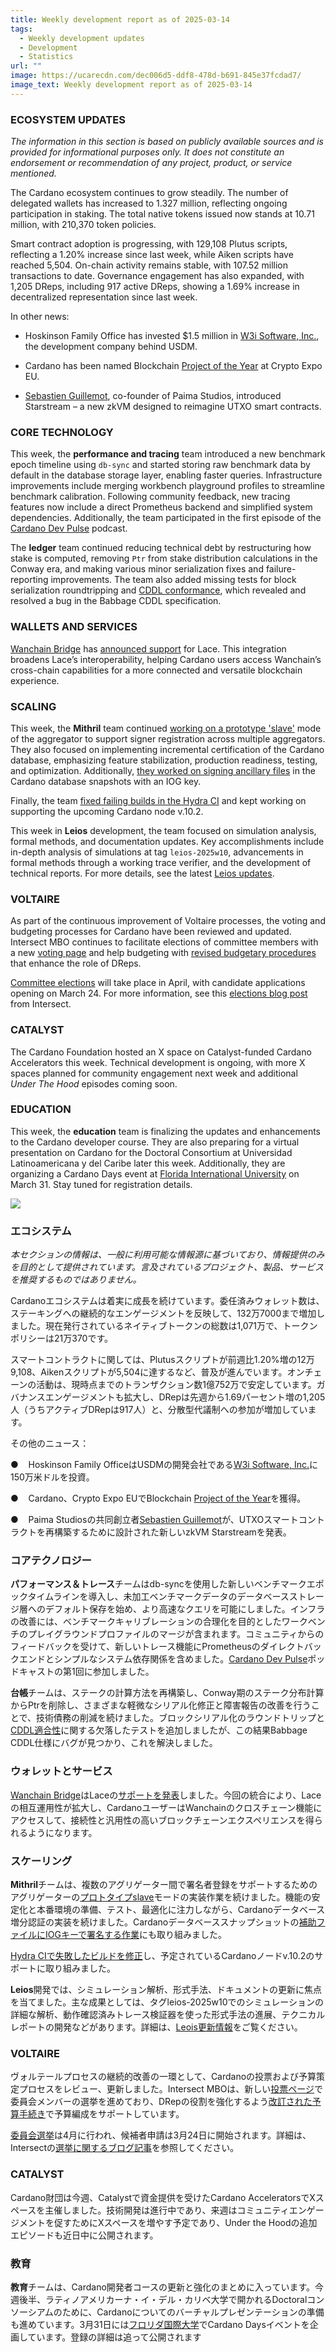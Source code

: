 ```yaml
---
title: Weekly development report as of 2025-03-14
tags:
  - Weekly development updates
  - Development
  - Statistics
url: ""
image: https://ucarecdn.com/dec006d5-ddf8-478d-b691-845e37fcdad7/
image_text: Weekly development report as of 2025-03-14
---
```


### ECOSYSTEM UPDATES

_The information in this section is based on publicly available sources and is provided for informational purposes only. It does not constitute an endorsement or recommendation of any project, product, or service mentioned._

The Cardano ecosystem continues to grow steadily. The number of delegated wallets has increased to 1.327 million, reflecting ongoing participation in staking. The total native tokens issued now stands at 10.71 million, with 210,370 token policies.

Smart contract adoption is progressing, with 129,108 Plutus scripts, reflecting a 1.20% increase since last week, while Aiken scripts have reached 5,504. On-chain activity remains stable, with 107.52 million transactions to date. Governance engagement has also expanded, with 1,205 DReps, including 917 active DReps, showing a 1.69% increase in decentralized representation since last week.

In other news:

*   Hoskinson Family Office has invested $1.5 million in [W3i Software, Inc.](https://x.com/USDMOfficial/status/1899816451311079720), the development company behind USDM.
    
*   Cardano has been named Blockchain [Project of the Year](https://x.com/Cardano_CF/status/1899847233446547732) at Crypto Expo EU.
    
*   [Sebastien Guillemot](https://x.com/SebastienGllmt/status/1898226507874697499), co-founder of Paima Studios, introduced Starstream – a new zkVM designed to reimagine UTXO smart contracts.
    

### CORE TECHNOLOGY

This week, the **performance and tracing** team introduced a new benchmark epoch timeline using `db-sync` and started storing raw benchmark data by default in the database storage layer, enabling faster queries. Infrastructure improvements include merging workbench playground profiles to streamline benchmark calibration. Following community feedback, new tracing features now include a direct Prometheus backend and simplified system dependencies. Additionally, the team participated in the first episode of the [Cardano Dev Pulse](https://www.youtube.com/watch?v=93elW8Ro8cI) podcast.

The **ledger** team continued reducing technical debt by restructuring how stake is computed, removing `Ptr` from stake distribution calculations in the Conway era, and making various minor serialization fixes and failure-reporting improvements. The team also added missing tests for block serialization roundtripping and [CDDL conformance](https://github.com/IntersectMBO/cardano-ledger/pull/4910), which revealed and resolved a bug in the Babbage CDDL specification.

### WALLETS AND SERVICES

[Wanchain Bridge](https://bridge.wanchain.org/AssetBridge) has [announced support](https://x.com/wanchain_org/status/1899414999791030334?s=46&t=KH7Ar_LX82ElBgTR404n8g) for Lace. This integration broadens Lace’s interoperability, helping Cardano users access Wanchain’s cross-chain capabilities for a more connected and versatile blockchain experience.

### SCALING

This week, the **Mithril** team continued [working on a prototype 'slave'](https://github.com/input-output-hk/mithril/issues/2334) mode of the aggregator to support signer registration across multiple aggregators. They also focused on implementing incremental certification of the Cardano database, emphasizing feature stabilization, production readiness, testing, and optimization. Additionally, [they worked on signing ancillary files](https://github.com/input-output-hk/mithril/issues/2362) in the Cardano database snapshots with an IOG key.

Finally, the team [fixed failing builds in the Hydra CI](https://github.com/input-output-hk/mithril/issues/2295) and kept working on supporting the upcoming Cardano node v.10.2.

This week in **Leios** development, the team focused on simulation analysis, formal methods, and documentation updates. Key accomplishments include in-depth analysis of simulations at tag `leios-2025w10`, advancements in formal methods through a working trace verifier, and the development of technical reports. For more details, see the latest [Leios updates](https://leios.cardano-scaling.org/news).

### VOLTAIRE 

As part of the continuous improvement of Voltaire processes, the voting and budgeting processes for Cardano have been reviewed and updated. Intersect MBO continues to facilitate elections of committee members with a new [voting page](https://members.intersectmbo.org/dashboard/voting) and help budgeting with [revised budgetary procedures](https://intersectmbo.org/news/intersect-development-update-52-march-7th) that enhance the role of DReps.

[Committee elections](https://x.com/IntersectMBO/status/1899505627530960967) will take place in April, with candidate applications opening on March 24. For more information, see this [elections blog post](https://intersectmbo.org/news/intersect-committee-elections-april-2025) from Intersect.

### CATALYST

The Cardano Foundation hosted an X space on Catalyst-funded Cardano Accelerators this week. Technical development is ongoing, with more X spaces planned for community engagement next week and additional _Under The Hood_ episodes coming soon.

### EDUCATION

This week, the **education** team is finalizing the updates and enhancements to the Cardano developer course. They are also preparing for a virtual presentation on Cardano for the Doctoral Consortium at Universidad Latinoamericana y del Caribe later this week. Additionally, they are organizing a Cardano Days event at [Florida International University](https://www.fiu.edu/) on March 31. Stay tuned for registration details.  
  
![](https://ucarecdn.com/c5ca7916-41a6-49fe-a7a8-2ca6fcf462d9/-/preview/-/format/auto/-/quality/smart/)

### エコシステム

_本セクションの情報は、一般に利用可能な情報源に基づいており、情報提供のみを目的として提供されています。言及されているプロジェクト、製品、サービスを推奨するものではありません。_

Cardanoエコシステムは着実に成長を続けています。委任済みウォレット数は、ステーキングへの継続的なエンゲージメントを反映して、132万7000まで増加しました。現在発行されているネイティブトークンの総数は1,071万で、トークンポリシーは21万370です。

スマートコントラクトに関しては、Plutusスクリプトが前週比1.20%増の12万9,108、Aikenスクリプトが5,504に達するなど、普及が進んでいます。オンチェーンの活動は、現時点までのトランザクション数1億752万で安定しています。ガバナンスエンゲージメントも拡大し、DRepは先週から1.69パーセント増の1,205人（うちアクティブDRepは917人）と、分散型代議制への参加が増加しています。

その他のニュース： 

●    Hoskinson Family OfficeはUSDMの開発会社である[W3i Software, Inc.](https://x.com/USDMOfficial/status/1899816451311079720)に150万米ドルを投資。

●    Cardano、Crypto Expo EUでBlockchain [Project of the Year](https://x.com/Cardano_CF/status/1899847233446547732)を獲得。

●    Paima Studiosの共同創立者[Sebastien Guillemot](https://x.com/SebastienGllmt/status/1898226507874697499)が、UTXOスマートコントラクトを再構築するために設計された新しいzkVM Starstreamを発表。

### コアテクノロジー

**パフォーマンス＆トレース**チームはdb-syncを使用した新しいベンチマークエポックタイムラインを導入し、未加工ベンチマークデータのデータベースストレージ層へのデフォルト保存を始め、より高速なクエリを可能にしました。インフラの改善には、ベンチマークキャリブレーションの合理化を目的としたワークベンチのプレイグラウンドプロファイルのマージが含まれます。コミュニティからのフィードバックを受けて、新しいトレース機能にPrometheusのダイレクトバックエンドとシンプルなシステム依存関係を含めました。[Cardano Dev Pulse](https://www.youtube.com/watch?v=93elW8Ro8cI)ポッドキャストの第1回に参加しました。

**台帳**チームは、ステークの計算方法を再構築し、Conway期のステーク分布計算からPtrを削除し、さまざまな軽微なシリアル化修正と障害報告の改善を行うことで、技術債務の削減を続けました。ブロックシリアル化のラウンドトリップと[CDDL適合性](https://github.com/IntersectMBO/cardano-ledger/pull/4910)に関する欠落したテストを追加しましたが、この結果Babbage CDDL仕様にバグが見つかり、これを解決しました。

### ウォレットとサービス

[Wanchain Bridge](https://bridge.wanchain.org/AssetBridge)はLaceの[サポートを発表](https://x.com/wanchain_org/status/1899414999791030334?s=46&t=KH7Ar_LX82ElBgTR404n8g)しました。今回の統合により、Laceの相互運用性が拡大し、CardanoユーザーはWanchainのクロスチェーン機能にアクセスして、接続性と汎用性の高いブロックチェーンエクスペリエンスを得られるようになります。

### スケーリング

**Mithril**チームは、複数のアグリゲーター間で署名者登録をサポートするためのアグリゲーターの[プロトタイプslave](https://github.com/input-output-hk/mithril/issues/2334)モードの実装作業を続けました。機能の安定化と本番環境の準備、テスト、最適化に注力しながら、Cardanoデータベース増分認証の実装を続けました。Cardanoデータベーススナップショットの[補助ファイルにIOGキーで署名する作業](https://github.com/input-output-hk/mithril/issues/2362)にも取り組みました。

[Hydra CIで失敗したビルドを修正](https://github.com/input-output-hk/mithril/issues/2295)し、予定されているCardanoノードv.10.2のサポートに取り組みました。

**Leios**開発では、シミュレーション解析、形式手法、ドキュメントの更新に焦点を当てました。主な成果としては、タグleios-2025w10でのシミュレーションの詳細な解析、動作確認済みトレース検証器を使った形式手法の進展、テクニカルレポートの開発などがあります。詳細は、[Leois更新情報](https://leios.cardano-scaling.org/news)をご覧ください。

### VOLTAIRE 

ヴォルテールプロセスの継続的改善の一環として、Cardanoの投票および予算策定プロセスをレビュー、更新しました。Intersect MBOは、新しい[投票ページ](https://members.intersectmbo.org/dashboard/voting)で委員会メンバーの選挙を進めており、DRepの役割を強化するよう[改訂された予算手続き](https://intersectmbo.org/news/intersect-development-update-52-march-7th)で予算編成をサポートしています。

[委員会選挙](https://x.com/IntersectMBO/status/1899505627530960967)は4月に行われ、候補者申請は3月24日に開始されます。詳細は、Intersectの[選挙に関するブログ記事](https://intersectmbo.org/news/intersect-committee-elections-april-2025)を参照してください。

### CATALYST

Cardano財団は今週、Catalystで資金提供を受けたCardano AcceleratorsでXスペースを主催しました。技術開発は進行中であり、来週はコミュニティエンゲージメントを促すためにXスペースを増やす予定であり、Under the Hoodの追加エピソードも近日中に公開されます。  
  
### 教育  
**教育**チームは、Cardano開発者コースの更新と強化のまとめに入っています。今週後半、ラティノアメリカーナ・イ・デル・カリベ大学で開かれるDoctoralコンソーシアムのために、Cardanoについてのバーチャルプレゼンテーションの準備も進めています。3月31日には[フロリダ国際大学](https://www.fiu.edu/)でCardano Daysイベントを企画しています。登録の詳細は追って公開されます
